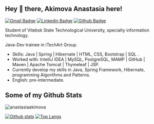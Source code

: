 ## Hey 👋 there, Akimova Anastasia here! 
[![Gmail Badge](https://img.shields.io/badge/-anastasiyaaki171@gmail.com-c14438?style=flat&logo=Gmail&logoColor=white&link=mailto:anastasiyaaki171@gmail.com)](mailto:anastasiyaaki171@gmail.com) 
[![Linkedin Badge](https://img.shields.io/badge/-anastasiaakimova0-0072b1?style=flat&logo=Linkedin&logoColor=white&link=https://www.linkedin.com/in/anastasiaakimova0/)](https://www.linkedin.com/in/anastasiaakimova0/)   [![Github Badge](https://img.shields.io/badge/-anastasiaakimova-grey?style=flat&logo=github&logoColor=white&link=https://github.com/anastasiaakimova/)](https://www.github.com/anastasiaakimova/) <p align='left'>Student of Vitebsk State Technological University, specialty information technology.</p>
<p>
Java-Dev trainee in iTechArt Group.</p>


- Skills: Java | Spring | Hibernate | HTML, CSS, Bootstrap | SQL .
- Worked with: IntelliJ IDEA | MySQL, PostgreSQL, MAMP | GitHub | Maven | Apache Tomcat | Thymeleaf | JSP.
- Currently develop my skills in Java, Spring Framework, Hibernate, programming Algorithms and Patterns.
- English: pre-intermediate.

## Some of my Github Stats
<p align=left> <img src=https://komarev.com/ghpvc/?username=anastasiaakimova alt=anastasiaakimova /> </p>

[![Github stats](https://github-readme-stats.vercel.app/api?username=anastasiaakimova&show_icons=true&include_all_commits=true)](https://github.com/anastasiaakimova/github-readme-stats)
[![Top Langs](https://github-readme-stats.vercel.app/api/top-langs/?username=anastasiaakimova&layout=compact)](https://github.com/anastasiaakimova/github-readme-stats)
